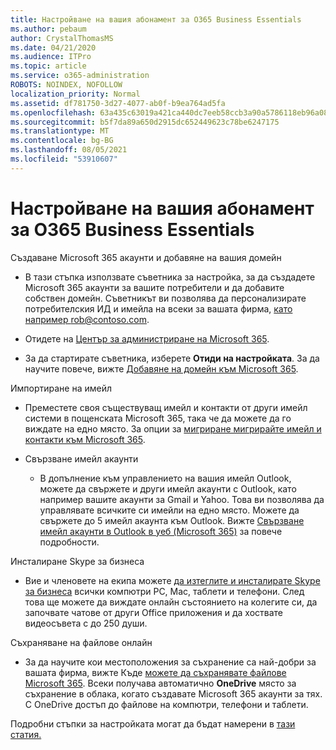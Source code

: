```yaml
---
title: Настройване на вашия абонамент за O365 Business Essentials
ms.author: pebaum
author: CrystalThomasMS
ms.date: 04/21/2020
ms.audience: ITPro
ms.topic: article
ms.service: o365-administration
ROBOTS: NOINDEX, NOFOLLOW
localization_priority: Normal
ms.assetid: df781750-3d27-4077-ab0f-b9ea764ad5fa
ms.openlocfilehash: 63a435c63019a421ca440dc7eeb58ccb3a90a5786118eb96a081f60a10e7d0b8
ms.sourcegitcommit: b5f7da89a650d2915dc652449623c78be6247175
ms.translationtype: MT
ms.contentlocale: bg-BG
ms.lasthandoff: 08/05/2021
ms.locfileid: "53910607"
---
```

# <a name="setting-up-your-o365-business-essentials-subscription"></a>Настройване на вашия абонамент за O365 Business Essentials

Създаване Microsoft 365 акаунти и добавяне на вашия домейн
  
- В тази стъпка използвате съветника за настройка, за да създадете Microsoft 365 акаунти за вашите потребители и да добавите собствен домейн. Съветникът ви позволява да персонализирате потребителския ИД и имейла на всеки за вашата фирма, [като например rob@contoso.com](mailto:rob@contoso.com).
    
- Отидете на [Център за администриране на Microsoft 365](https://login.partner.microsoftonline.cn/).
    
- За да стартирате съветника, изберете **Отиди на настройката**. За да научите повече, вижте [Добавяне на домейн към Microsoft 365](https://docs.microsoft.com/microsoft-365/admin/setup/add-domain).
    
Импортиране на имейл
  
- Преместете своя съществуващ имейл и контакти от други имейл системи в пощенската Microsoft 365, така че да можете да го виждате на едно място. За опции за [мигриране мигрирайте имейл и контакти към Microsoft 365](https://docs.microsoft.com/microsoft-365/admin/setup/migrate-email-and-contacts-admin).
    
- Свързване имейл акаунти
    
  - В допълнение към управлението на вашия имейл Outlook, можете да свържете и други имейл акаунти с Outlook, като например вашите акаунти за Gmail и Yahoo. Това ви позволява да управлявате всичките си имейли на едно място. Можете да свържете до 5 имейл акаунта към Outlook. Вижте [Свързване имейл акаунти в Outlook в уеб (Microsoft 365)](https://support.office.com/Article/Connect-email-accounts-in-Outlook-on-the-web-Office-365-d7012ff0-924f-4f78-8aca-c3912d886c4d) за повече подробности. 
    
Инсталиране Skype за бизнеса
  
- Вие и членовете на екипа можете [да изтеглите и инсталирате Skype за бизнеса](https://support.office.com/Article/download-and-install-Skype-for-Business-8a0d4da8-9d58-44f9-9759-5c8f340cb3fb) всички компютри PC, Mac, таблети и телефони. След това ще можете да виждате онлайн състоянието на колегите си, да започвате чатове от други Office приложения и да хоствате видеосъвета с до 250 души. 
    
Съхраняване на файлове онлайн
  
- За да научите кои местоположения за съхранение са най-добри за вашата фирма, вижте Къде [можете да съхранявате файлове Microsoft 365](https://support.office.com/article/c7c20284-bc94-47f4-9728-d28e9daf0790.aspx). Всеки получава автоматично **OneDrive** място за съхранение в облака, когато създавате Microsoft 365 акаунти за тях. С OneDrive достъп до файлове на компютри, телефони и таблети. 
    
Подробни стъпки за настройката могат да бъдат намерени в [тази статия.](https://docs.microsoft.com/microsoft-365/admin/setup/setup)
  

